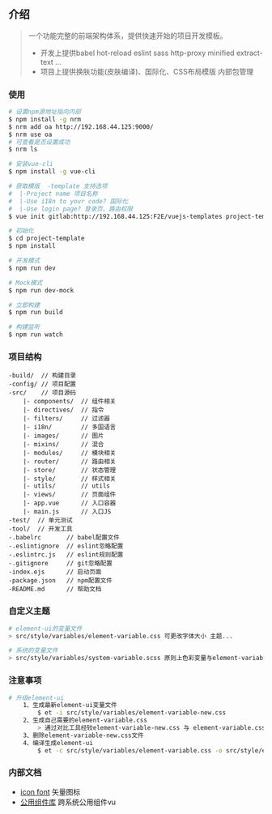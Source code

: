 ## 介绍
> 一个功能完整的前端架构体系，提供快速开始的项目开发模板。
>   - 开发上提供babel hot-reload eslint sass http-proxy minified extract-text ...
>   - 项目上提供换肤功能(皮肤编译)、国际化、CSS布局模版 内部包管理

### 使用
``` bash
# 设置npm源地址指向内部
$ npm install -g nrm 
$ nrm add oa http://192.168.44.125:9000/ 
$ nrm use oa
# 可查看是否设置成功
$ nrm ls 

# 安装vue-cli
$ npm install -g vue-cli

# 获取模版  -template 支持选项
#  |-Project name 项目名称
#  |-Use i18n to your code? 国际化
#  |-Use login page? 登录页、路由权限
$ vue init gitlab:http://192.168.44.125:F2E/vuejs-templates project-template

# 初始化
$ cd project-template
$ npm install

# 开发模式
$ npm run dev

# Mock模式
$ npm run dev-mock

# 立即构建
$ npm run build

# 构建监听
$ npm run watch
```

### 项目结构
    -build/  // 构建目录
    -config/ // 项目配置
    -src/    // 项目源码
        |- components/  // 组件相关
        |- directives/  // 指令
        |- filters/     // 过滤器
        |- i18n/        // 多国语言
        |- images/      // 图片
        |- mixins/      // 混合
        |- modules/     // 模块相关
        |- router/      // 路由相关
        |- store/       // 状态管理
        |- style/       // 样式相关
        |- utils/       // utils
        |- views/       // 页面组件
        |- app.vue      // 入口容器
        |- main.js      // 入口JS
    -test/  // 单元测试
    -tool/  // 开发工具
    -.babelrc       // babel配置文件
    -.eslintignore  // eslint忽略配置
    -.eslintrc.js   // eslint规则配置
    -.gitignore     // git忽略配置
    -index.ejs      // 启动页面
    -package.json   // npm配置文件
    -README.md      // 帮助文档

### 自定义主题
``` bash
# element-ui的变量文件
> src/style/variables/element-variable.css 可更改字体大小 主题...

# 系统的变量文件
> src/style/variables/system-variable.scss 原则上色彩变量与element-variable色彩变量命名一致
```

### 注意事项
``` bash
# 升级element-ui
    1、生成最新element-ui变量文件
        $ et -i src/style/variables/element-variable-new.css
    2、生成自己需要的element-variable.css
        > 通过对比工具经较element-variable-new.css 与 element-variable.css差异
    3、删除element-variable-new.css文件
    4、编译生成element-ui
        $ et -c src/style/variables/element-variable.css -o src/style/element-ui/default
```

### 内部文档
- [icon font](http://192.168.44.125:7000/docs/iconfont/fonts/demo_fontclass.html) 矢量图标
- [公用组件库](http://192.168.44.125:9000/) 跨系统公用组件vu